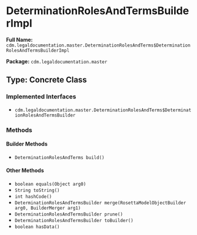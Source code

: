 # DeterminationRolesAndTermsBuilderImpl

**Full Name:** `cdm.legaldocumentation.master.DeterminationRolesAndTerms$DeterminationRolesAndTermsBuilderImpl`

**Package:** `cdm.legaldocumentation.master`

## Type: Concrete Class

### Implemented Interfaces

- `cdm.legaldocumentation.master.DeterminationRolesAndTerms$DeterminationRolesAndTermsBuilder`

### Methods

#### Builder Methods

- `DeterminationRolesAndTerms build()`

#### Other Methods

- `boolean equals(Object arg0)`
- `String toString()`
- `int hashCode()`
- `DeterminationRolesAndTermsBuilder merge(RosettaModelObjectBuilder arg0, BuilderMerger arg1)`
- `DeterminationRolesAndTermsBuilder prune()`
- `DeterminationRolesAndTermsBuilder toBuilder()`
- `boolean hasData()`


